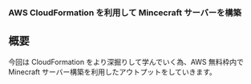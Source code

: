 ### AWS CloudFormation を利用して Mincecraft サーバーを構築

## 概要

今回は CloudFormation をより深掘りして学んでいく為、AWS 無料枠内で Minecraft サーバー構築を利用したアウトプットをしていきます。
